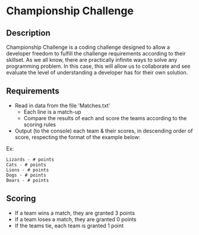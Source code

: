 # Championship Challenge

## Description
Championship Challenge is a coding challenge designed to allow a developer freedom to fulfill the challenge requirements according to their skillset. As we all know, there are practically infinite ways to solve any programming problem. In this case, this will allow us to collaborate and see evaluate the level of understanding a developer has for their own solution.

## Requirements
- Read in data from the file 'Matches.txt'
  - Each line is a match-up
  - Compare the results of each and score the teams according to the scoring rules
- Output (to the console) each team & their scores, in descending order of score, respecting the format of the example below:

Ex:
````
Lizards - # points
Cats - # points
Lions - # points
Dogs - # points
Bears - # points
````


## Scoring
- If a team wins a match, they are granted 3 points
- If a team loses a match, they are granted 0 points
- If the teams tie, each team is granted 1 point
